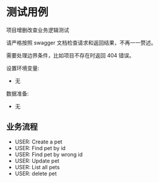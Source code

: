 # 测试用例

项目增删改查业务逻辑测试

请严格按照 swagger 文档检查请求和返回结果，不再一一赘述。

需要处理边界条件，比如项目不存在时返回 404 错误。

设置环境变量:

- 无

数据准备:

- 无

## 业务流程

- USER: Create a pet
- USER: Find pet by id
- USER: Find pet by wrong id
- USER: Update pet
- USER: List all pets
- USER: delete pet
